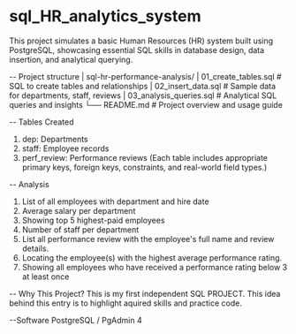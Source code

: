 # sql_HR_analytics_system
This project simulates a basic Human Resources (HR) system built using PostgreSQL, showcasing essential SQL skills in database design, data insertion, and analytical querying.

-- Project structure
| sql-hr-performance-analysis/
|  01_create_tables.sql # SQL to create tables and relationships
| 02_insert_data.sql # Sample data for departments, staff, reviews
| 03_analysis_queries.sql # Analytical SQL queries and insights
└── README.md # Project overview and usage guide

-- Tables Created
1. dep: Departments 
2. staff: Employee records 
3. perf_review: Performance reviews 
(Each table includes appropriate primary keys, foreign keys, constraints, and real-world field types.)


-- Analysis 
1. List of all employees with department and hire date
2. Average salary per department
3. Showing top 5 highest-paid employees 
4. Number of staff per department
5. List all performance review with the employee's full name and review details.
6. Locating the employee(s) with the highest average performance rating.
7. Showing all employees who have received a performance rating below 3 at least once

-- Why This Project?
This is my first independent SQL PROJECT. This idea behind this entry is to highlight aquired skills and practice code. 

--Software
PostgreSQL / PgAdmin 4
